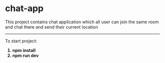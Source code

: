 # chat-app
This project contains chat application which all user can join the same  room and chat there and send their current location
<hr>

To start project:
<strong>
1.  npm install
2.  npm run dev 
</strong>
